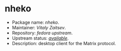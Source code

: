 nheko
================

 * Package name:		*nheko*.
 * Maintainer:			*Vitaly Zaitsev*.
 * Repository:			*fedora upstream*.
 * Upstream status:		[*available*](https://apps.fedoraproject.org/packages/nheko).
 * Description:			desktop client for the Matrix protocol.

